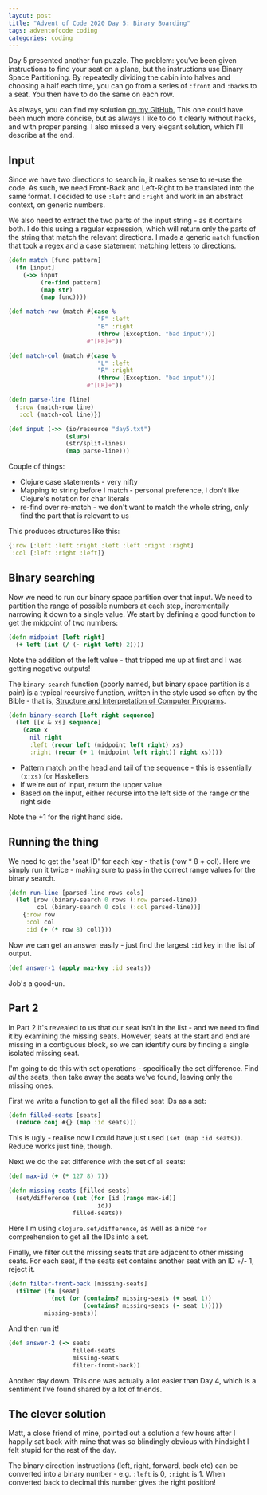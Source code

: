 ```yaml
---
layout: post
title: "Advent of Code 2020 Day 5: Binary Boarding"
tags: adventofcode coding
categories: coding
---
```


Day 5 presented another fun puzzle. The problem: you've been given instructions to find your seat on a plane, but the instructions use Binary Space Partitioning. By repeatedly dividing the cabin into halves and choosing a half each time, you can go from a series of `:front` and `:back`s to a seat. You then have to do the same on each row.

As always, you can find my solution [on my GitHub.](https://github.com/willosborne/aoc-2020/blob/master/src/advent_2020/day-6.clj) This one could have been much more concise, but as always I like to do it clearly without hacks, and with proper parsing. I also missed a very elegant solution, which I'll describe at the end.

## Input
Since we have two directions to search in, it makes sense to re-use the code. As such, we need Front-Back and Left-Right to be translated into the same format. I decided to use `:left` and `:right` and work in an abstract context, on generic numbers.

We also need to extract the two parts of the input string - as it contains both. I do this using a regular expression, which will return only the parts of the string that match the relevant directions. I made a generic `match` function that took a regex and a case statement matching letters to directions.

```clojure
(defn match [func pattern]
  (fn [input]
    (->> input
         (re-find pattern)
         (map str)
         (map func))))

(def match-row (match #(case %
                         "F" :left
                         "B" :right
                         (throw (Exception. "bad input")))
                      #"[FB]+"))

(def match-col (match #(case %
                         "L" :left
                         "R" :right
                         (throw (Exception. "bad input")))
                      #"[LR]+"))

(defn parse-line [line]
  {:row (match-row line)
   :col (match-col line)})

(def input (->> (io/resource "day5.txt")
                (slurp)
                (str/split-lines)
                (map parse-line)))
```

Couple of things:
* Clojure case statements - very nifty
* Mapping to string before I match - personal preference, I don't like Clojure's notation for char literals
* re-find over re-match - we don't want to match the whole string, only find the part that is relevant to us

This produces structures like this:

```clojure
{:row [:left :left :right :left :left :right :right]
 :col [:left :right :left]}
```

## Binary searching
Now we need to run our binary space partition over that input. We need to partition the range of possible numbers at each step, incrementally narrowing it down to a single value. We start by defining a good function to get the midpoint of two numbers:

```clojure
(defn midpoint [left right]
  (+ left (int (/ (- right left) 2))))
```

Note the addition of the left value - that tripped me up at first and I was getting negative outputs!

The `binary-search` function (poorly named, but binary space partition is a pain) is a typical recursive function, written in the style used so often by the Bible - that is, [Structure and Interpretation of Computer Programs](https://mitpress.mit.edu/sites/default/files/sicp/index.html).

```clojure
(defn binary-search [left right sequence]
  (let [[x & xs] sequence]
    (case x
      nil right
      :left (recur left (midpoint left right) xs)
      :right (recur (+ 1 (midpoint left right)) right xs))))
```

* Pattern match on the head and tail of the sequence - this is essentially `(x:xs)` for Haskellers
* If we're out of input, return the upper value
* Based on the input, either recurse into the left side of the range or the right side

Note the +1 for the right hand side.

## Running the thing
We need to get the 'seat ID' for each key - that is (row * 8 + col).
Here we simply run it twice - making sure to pass in the correct range values for the binary search.

```clojure
(defn run-line [parsed-line rows cols]
  (let [row (binary-search 0 rows (:row parsed-line))
        col (binary-search 0 cols (:col parsed-line))]
    {:row row
     :col col
     :id (+ (* row 8) col)}))
```

Now we can get an answer easily - just find the largest `:id` key in the list of output.

```clojure
(def answer-1 (apply max-key :id seats))
```
Job's a good-un.

## Part 2
In Part 2 it's revealed to us that our seat isn't in the list - and we need to find it by examining the missing seats. However, seats at the start and end are missing in a contiguous block, so we can identify ours by finding a single isolated missing seat.

I'm going to do this with set operations - specifically the set difference. Find *all* the seats, then take away the seats we've found, leaving only the missing ones.

First we write a function to get all the filled seat IDs as a set:

```clojure
(defn filled-seats [seats]
  (reduce conj #{} (map :id seats)))
```

This is ugly - realise now I could have just used `(set (map :id seats))`. Reduce works just fine, though.

Next we do the set difference with the set of all seats:
```clojure
(def max-id (+ (* 127 8) 7))

(defn missing-seats [filled-seats]
  (set/difference (set (for [id (range max-id)]
                         id))
                  filled-seats))
```
Here I'm using `clojure.set/difference`, as well as a nice `for` comprehension to get all the IDs into a set.

Finally, we filter out the missing seats that are adjacent to other missing seats. For each seat, if the seats set contains another seat with an ID +/- 1, reject it.

```clojure
(defn filter-front-back [missing-seats]
  (filter (fn [seat]
            (not (or (contains? missing-seats (+ seat 1))
                     (contains? missing-seats (- seat 1)))))
          missing-seats))
```

And then run it!

```clojure
(def answer-2 (-> seats
                  filled-seats
                  missing-seats
                  filter-front-back))
```

Another day down. This one was actually a lot easier than Day 4, which is a sentiment I've found shared by a lot of friends.

## The clever solution
Matt, a close friend of mine, pointed out a solution a few hours after I happily sat back with mine that was so blindingly obvious with hindsight I felt stupid for the rest of the day.

The binary direction instructions (left, right, forward, back etc) can be converted into a binary number - e.g. `:left` is 0, `:right` is 1. When converted back to decimal this number gives the right position!
